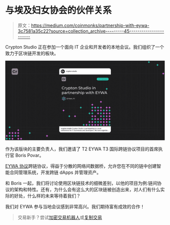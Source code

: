 # 与埃及妇女协会的伙伴关系

> 原文：<https://medium.com/coinmonks/partnership-with-eywa-3c7581a35c22?source=collection_archive---------45----------------------->

Crypton Studio 正在参加一个面向 IT 企业和开发者的本地会议。我们组织了一个致力于区块链开发的板块。

![](img/5cd12a8196b1264318f09fd6ec888af5.png)

作为该版块的主要负责人，我们邀请了 T2 EYWA T3 国际跨链协议项目的首席执行官 Boris Povar。

[EYWA 协议](https://medium.com/u/66eb660d8470?source=post_page-----3c7581a35c22--------------------------------)跨链协议，得益于分散的网络间数据桥，允许您在不同的链中创建智能合同管理系统，开发跨链 dApps 并管理资产。

和 Boris 一起，我们将讨论使用区块链技术的细微差别，以他的项目为例:链间协议的架构和特性。还有，为什么会有这么大的区块链被创造出来，对人们有什么实际的好处，什么样的未来等待着我们？

我们对 EYWA 参与当地会议感到非常高兴。我们期待富有成效的合作！

> 交易新手？尝试[加密交易机器人](/coinmonks/crypto-trading-bot-c2ffce8acb2a)或[复制交易](/coinmonks/top-10-crypto-copy-trading-platforms-for-beginners-d0c37c7d698c)